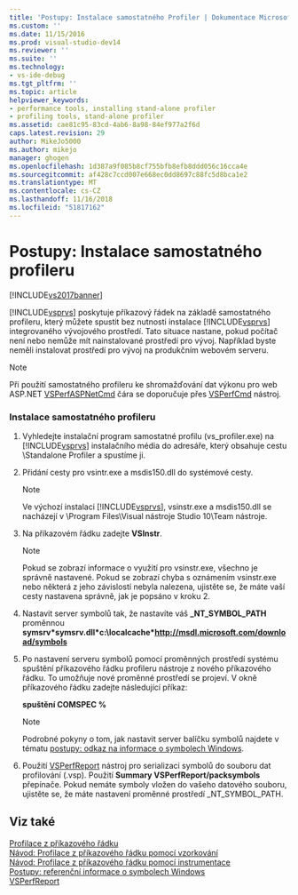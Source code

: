 ```yaml
---
title: 'Postupy: Instalace samostatného Profiler | Dokumentace Microsoftu'
ms.custom: ''
ms.date: 11/15/2016
ms.prod: visual-studio-dev14
ms.reviewer: ''
ms.suite: ''
ms.technology:
- vs-ide-debug
ms.tgt_pltfrm: ''
ms.topic: article
helpviewer_keywords:
- performance tools, installing stand-alone profiler
- profiling tools, stand-alone profiler
ms.assetid: cae81c95-83cd-4ab6-8a98-84ef977a2f6d
caps.latest.revision: 29
author: MikeJo5000
ms.author: mikejo
manager: ghogen
ms.openlocfilehash: 1d387a9f085b8cf755bfb8efb8ddd056c16cca4e
ms.sourcegitcommit: af428c7ccd007e668ec0dd8697c88fc5d8bca1e2
ms.translationtype: MT
ms.contentlocale: cs-CZ
ms.lasthandoff: 11/16/2018
ms.locfileid: "51817162"
---
```

# <a name="how-to-install-the-stand-alone-profiler"></a>Postupy: Instalace samostatného profileru
[!INCLUDE[vs2017banner](../includes/vs2017banner.md)]

[!INCLUDE[vsprvs](../includes/vsprvs-md.md)] poskytuje příkazový řádek na základě samostatného profileru, který můžete spustit bez nutnosti instalace [!INCLUDE[vsprvs](../includes/vsprvs-md.md)] integrovaného vývojového prostředí. Tato situace nastane, pokud počítač není nebo nemůže mít nainstalované prostředí pro vývoj. Například byste neměli instalovat prostředí pro vývoj na produkčním webovém serveru.  
  
> [!NOTE]
>  Při použití samostatného profileru ke shromažďování dat výkonu pro web ASP.NET [VSPerfASPNetCmd](../profiling/vsperfaspnetcmd.md) čára se doporučuje přes [VSPerfCmd](../profiling/vsperfcmd.md) nástroj.  
  
### <a name="to-install-the-stand-alone-profiler"></a>Instalace samostatného profileru  
  
1.  Vyhledejte instalační program samostatné profilu (vs_profiler.exe) na [!INCLUDE[vsprvs](../includes/vsprvs-md.md)] instalačního média do adresáře, který obsahuje cestu \Standalone Profiler a spustíme ji.  
  
2.  Přidání cesty pro vsintr.exe a msdis150.dll do systémové cesty.  
  
    > [!NOTE]
    >  Ve výchozí instalaci [!INCLUDE[vsprvs](../includes/vsprvs-md.md)], vsinstr.exe a msdis150.dll se nacházejí v \Program Files\Visual nástroje Studio 10\Team nástroje.  
  
3.  Na příkazovém řádku zadejte **VSInstr**.  
  
    > [!NOTE]
    >  Pokud se zobrazí informace o využití pro vsinstr.exe, všechno je správně nastavené. Pokud se zobrazí chyba s oznámením vsinstr.exe nebo některá z jeho závislostí nebyla nalezena, ujistěte se, že máte vaší cesty nastavena správně, jak je popsáno v kroku 2.  
  
4.  Nastavit server symbolů tak, že nastavíte váš **_NT_SYMBOL_PATH** proměnnou **symsrv\*symsrv.dll\*c:\localcache\*http://msdl.microsoft.com/download/symbols**  
  
5.  Po nastavení serveru symbolů pomocí proměnných prostředí systému spuštění příkazového řádku profileru nástroje z nového příkazového řádku. To umožňuje nové proměnné prostředí se projeví. V okně příkazového řádku zadejte následující příkaz:  
  
     **spuštění COMSPEC %**  
  
    > [!NOTE]
    >  Podrobné pokyny o tom, jak nastavit server balíčku symbolů najdete v tématu [postupy: odkaz na informace o symbolech Windows](../profiling/how-to-reference-windows-symbol-information.md).  
  
6.  Použití [VSPerfReport](../profiling/vsperfreport.md) nástroj pro serializaci symbolů do souboru dat profilování (.vsp). Použití **Summary VSPerfReport/packsymbols** přepínače. Pokud nemáte symboly vložen do vašeho datového souboru, ujistěte se, že máte nastavení proměnné prostředí _NT_SYMBOL_PATH.  
  
## <a name="see-also"></a>Viz také  
 [Profilace z příkazového řádku](../profiling/using-the-profiling-tools-from-the-command-line.md)   
 [Návod: Profilace z příkazového řádku pomocí vzorkování](../profiling/walkthrough-command-line-profiling-using-sampling.md)   
 [Návod: Profilace z příkazového řádku pomocí instrumentace](../profiling/walkthrough-command-line-profiling-using-instrumentation.md)   
 [Postupy: referenční informace o symbolech Windows](../profiling/how-to-reference-windows-symbol-information.md)   
 [VSPerfReport](../profiling/vsperfreport.md)



